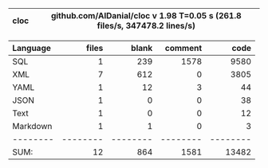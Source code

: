cloc|github.com/AlDanial/cloc v 1.98  T=0.05 s (261.8 files/s, 347478.2 lines/s)
--- | ---

Language|files|blank|comment|code
:-------|-------:|-------:|-------:|-------:
SQL|1|239|1578|9580
XML|7|612|0|3805
YAML|1|12|3|44
JSON|1|0|0|38
Text|1|0|0|12
Markdown|1|1|0|3
--------|--------|--------|--------|--------
SUM:|12|864|1581|13482
